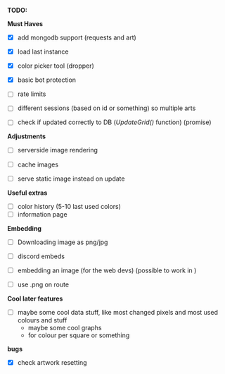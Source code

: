 **TODO:**


**Must Haves**
- [x] add mongodb support (requests and art)
- [x] load last  instance
- [x] color picker tool (dropper)
- [x] basic bot protection
- [ ] rate limits
- [ ] different sessions (based on id or something) so multiple arts
- [ ] check if updated correctly to DB (_UpdateGrid()_ function) (promise)


**Adjustments**
- [ ] serverside image rendering 
- [ ] cache images
- [ ] serve static image instead on update



**Useful extras**
- [ ] color history (5-10 last used colors)
- [ ] information page

**Embedding**
- [ ] Downloading image as png/jpg
- [ ] discord embeds
- [ ] embedding an image (for the web devs)  (possible to work in <img>)
- [ ] use .png on route


**Cool later features**

- [ ] maybe some cool data stuff, like most changed pixels and most used colours and stuff  
    - maybe some cool graphs  
    - for colour per square or something  

**bugs**
- [x] check artwork resetting